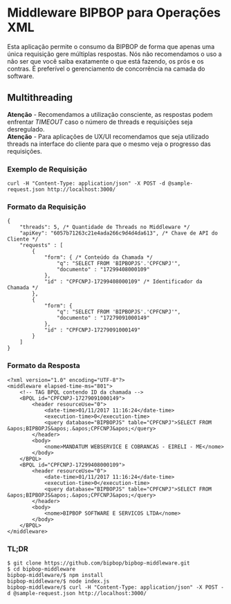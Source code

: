 # Middleware BIPBOP para Operações XML

Esta aplicação permite o consumo da BIPBOP de forma que apenas uma única requisição gere múltiplas respostas. Nós não recomendamos o uso a não ser que você saiba exatamente o que está fazendo, os prós e os contras. É preferível o gerenciamento de concorrência na camada do software.


## Multithreading

**Atenção** - Recomendamos a utilização consciente, as respostas podem enfrentar _TIMEOUT_ caso o número de threads e requisições seja desregulado.   
**Atenção** - Para aplicações de UX/UI recomendamos que seja utilizado threads na interface do cliente para que o mesmo veja o progresso das requisições.

### Exemplo de Requisição ###
```
curl -H "Content-Type: application/json" -X POST -d @sample-request.json http://localhost:3000/
```

### Formato da Requisição ###
```
{
	"threads": 5, /* Quantidade de Threads no Middleware */
	"apiKey": "6057b71263c21e4ada266c9d4d4da613", /* Chave de API do Cliente */
	"requests" : [
		{
			"form": { /* Conteúdo da Chamada */
				"q": "SELECT FROM 'BIPBOPJS'.'CPFCNPJ'",
				"documento" : "17299408000109"
			},
			"id" : "CPFCNPJ-17299408000109" /* Identificador da Chamada */
		},
		{
			"form": {
				"q": "SELECT FROM 'BIPBOPJS'.'CPFCNPJ'",
				"documento" : "17279091000149"
			},
			"id" : "CPFCNPJ-17279091000149"
		}
	]
}
```

### Formato da Resposta ###
```
<?xml version="1.0" encoding="UTF-8"?>
<middleware elapsed-time-ms="801">
    <!-- TAG BPQL contendo ID da chamada -->
    <BPQL id="CPFCNPJ-17279091000149">
        <header resourceUse="0">
            <date-time>01/11/2017 11:16:24</date-time>
            <execution-time>0</execution-time>
            <query database="BIPBOPJS" table="CPFCNPJ">SELECT FROM &apos;BIPBOPJS&apos;.&apos;CPFCNPJ&apos;</query>
        </header>
        <body>
            <nome>MANDATUM WEBSERVICE E COBRANCAS - EIRELI - ME</nome>
        </body>
    </BPQL>
    <BPQL id="CPFCNPJ-17299408000109">
        <header resourceUse="0">
            <date-time>01/11/2017 11:16:24</date-time>
            <execution-time>0</execution-time>
            <query database="BIPBOPJS" table="CPFCNPJ">SELECT FROM &apos;BIPBOPJS&apos;.&apos;CPFCNPJ&apos;</query>
        </header>
        <body>
            <nome>BIPBOP SOFTWARE E SERVICOS LTDA</nome>
        </body>
    </BPQL>
</middleware>
```
### TL;DR ###
```
$ git clone https://github.com/bipbop/bipbop-middleware.git
$ cd bipbop-middleware
bipbop-middleware/$ npm install
bipbop-middleware/$ node index.js
bipbop-middleware/$ curl -H "Content-Type: application/json" -X POST -d @sample-request.json http://localhost:3000/
```
